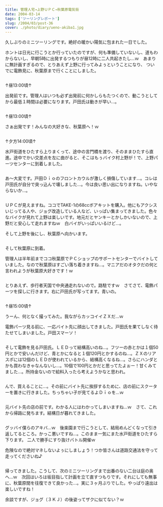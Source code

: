 ```yaml
---
title: 管理人宅→上野ＵＰＣ→秋葉原電気街
date: 2004-03-14
tags: ['ツーリングレポート']
slug: /2004/03/post-36
cover: ./photo/diary/ueno-akiba1.jpg
---
```



<p class="sentence">久しぶりのミニツーリングです。絶好の暖かい陽気に包まれた一日でした。</p>
<p class="sentence spacing10">ホントは日光に行こうとか行っていたのですが、何も準備していないし、道もわからないし、早朝5時に出発するつもりが昼12時に二人共起きたし...ｗ　あまりに無計画すぎるので、とりあえず上野に行ってみよぅということになり、 ついでに電飾見に、秋葉原まで行くことにしました。</p>
<div class="center spacing"><img class="img-fluid" src="./photo/diary/ueno-akiba1.jpg" alt=""></div>
<p class="sentence">↑昼13:00頃↑</p>
<p class="sentence spacing10">出発前です。管理人はいつも必ず出発前に何かしらもたつくので、動こうとしてから最低１時間は必要になります。戸田氏は動きが早い...。 </p>
<div class="center spacing"><img class="img-fluid" src="./photo/diary/ueno-akiba2.jpg" alt=""></div>
<p class="sentence">↑昼13:00頃↑</p>
<p class="sentence spacing10">さぁ出発です！みんなの大好きな、秋葉原へ！ｗ </p>
<div class="center spacing"><img class="img-fluid" src="./photo/diary/ueno-akiba3.jpg" alt=""></div>
<p class="sentence">↑夕方14:00頃↑</p>
<p class="sentence spacing10">水戸街道をひたすら上りまくって、途中の言門橋を渡り、そのままひたすら直進。途中でかい交差点を左に曲がると、そこはもぅバイク村上野が！で、上野パーツセンターに到着しました。 </p>
<div class="center spacing"><img class="img-fluid" src="./photo/diary/ueno-akiba4.jpg" alt=""></div>
<p class="sentence spacing10">あ～大変です。戸田Ｄｉｏのフロントカウルが激しく損傷しています...。コレは戸田氏が自分で突っ込んで壊しました...。今は良い思い出になりますね。いやならないか...。</p>
<div class="center spacing"><img class="img-fluid" src="./photo/diary/ueno-akiba5.jpg" alt=""></div>
<p class="sentence">ＵＰＣが見えますね。ココでTAKE-1の68ccボアキットを購入。他にもアクシスいじってる人や、ジョグ改造している人など、いっぱい集まってきました。色々なバイクが見れて上野は楽しいです。地元だとヤンキーとかしかいないので、上野だと安心して走れますねｗ　白バイがいっぱいいるけど...。</p>
<p class="sentence spacing10">そして上野を後にし、秋葉原へ向かいます。 </p>
<div class="center spacing"><img class="img-fluid" src="./photo/diary/ueno-akiba6.jpg" alt=""></div>
<p class="sentence">そして秋葉原に到着。</p>
<p class="sentence spacing10">管理人は半年前までココ秋葉原でＰＣショップのサポートセンターでバイトしていました。なので秋葉原はすごい落ち着きますね...。マニアだのオタクだの何と言われようが秋葉原大好きです！ｗ </p>
<div class="center spacing"><img class="img-fluid" src="./photo/diary/ueno-akiba7.jpg" alt=""></div>
<p class="sentence spacing10">とりあえず、歩行者天国で中央通走れないので。路駐ですｗ　さてさて、電飾パーツを探しに行きます。右に戸田氏が写ってます。青いの。 </p>
<div class="center spacing"><img class="img-fluid" src="./photo/diary/ueno-akiba8.jpg" alt=""></div>
<p class="sentence">↑昼15:00頃↑</p>
<p class="sentence">うーん、何となく撮ってみた。我ながらカッコイイＺＸだ...ｗ </p>
<p class="sentence spacing10">電飾パーツ見る前に、一応バイト先に顔出してきました。戸田氏を果てしなく待たせてしまいました。戸田スマーソ！</p>
<div class="center spacing"><img class="img-fluid" src="./photo/diary/ueno-akiba9.jpg" alt=""></div>
<p class="sentence spacing10">そして電飾を見る戸田氏。ＬＥＤって結構高いのね...。フツーの赤とかは１個50円とかで安いんだけど、青とかになると１個120円とかするのね...。ＺＸのリアスポには12個のＬＥＤが使われているから、結構高くなるね...。さらにハンダとかも買わなきゃなんないし...。10個で100円とかだと思ってたよぉー！甘くみてました...。所持金ないので給料入ったら考えようかなと思われ。</p>
<div class="center spacing"><img class="img-fluid" src="./photo/diary/ueno-akiba10.jpg" alt=""></div>
<p class="sentence spacing10">んで、買えることに...。その前にバイト先に挨拶するために、店の前にスクーターを置きに行きました。ちっちゃい子が見てるよＤｉｏを...ｗ </p>
<div class="center spacing"><img class="img-fluid" src="./photo/diary/ueno-akiba11.jpg" alt=""></div>
<p class="sentence spacing10">元バイト先の店の前です。わかる人にはわかってしまいますね...ｗ　さて、これから帰路に発ちます。結構日が暮れてきました。 </p>
<div class="center spacing"><img class="img-fluid" src="./photo/diary/ueno-akiba12.jpg" alt=""></div>
<p class="sentence">グッバイ僕らのアキバ...ｗ　後楽園まで行こうとして、結局めんどくなって引き返してるところ。かっこ悪いですね...。このまま一気にまた水戸街道をひたすら下ります。 二人で勝手にすり抜けバトル開催ｗ</p>
<p class="sentence spacing10">危険なので絶対マネしないよぅにしましょう！つか皆さんは道路交通法を守って走ってくださいね♪ </p>
<div class="center spacing"><img class="img-fluid" src="./photo/diary/ueno-akiba13.jpg" alt=""></div>
<p class="sentence">帰ってきました。こうして、次のミニツーリングまで出番のない二台は庭の奥へ...ｗ　次回はいろは坂目指して計画を立て直すつもりです。それにしても無事に、秋葉原間を往復できて良かった...。実に３ヶ月ぶりでした。やっぱり遠出は楽しいですね！</p>
<p class="sentence">余談ですが、ジョグ（３ＫＪ）の後姿ってザクに似てない？ｗ </p>
